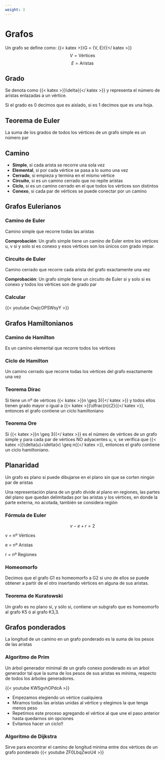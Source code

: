 ```yaml
---
weight: 3
---
```


# Grafos
Un grafo se define como: {{< katex >}}G = \{V, E\}{{</ katex >}}
$$V = \text{Vértices}$$
$$E = \text{Aristas}$$

## Grado
Se denota como {{< katex >}}\delta{{</ katex >}} y representa el número de aristas enlazadas a un vértice.

Si el grado es 0 decimos que es aislado, si es 1 decimos que es una hoja.

## Teorema de Euler
La suma de los grados de todos los vértices de un grafo simple es un número par

## Camino
* **Simple**, si cada arista se recorre una sola vez
* **Elemental**, si por cada vértice se pasa a lo sumo una vez
* **Cerrado**, si empieza y termina en el mismo vértice
* **Circuito**, si es un camino cerrado que no repite aristas
* **Ciclo**, si es un camino cerrado en el que todos los vértices son distintos
* **Conexo**, si cada par de vértices se puede conectar por un camino

## Grafos Eulerianos
### Camino de Euler
Camino simple que recorre todas las aristas

**Comprobación**: Un grafo simple tiene un camino de Euler entre los vértices u, v si y solo si es conexo y esos vértices son los únicos con grado impar.
### Circuito de Euler
Camino cerrado que recorre cada arista del grafo exactamente una vez

**Comprobación**: Un grafo simple tiene un circuito de Euler si y solo si es conexo y todos los vértices son de grado par

### Calcular
{{< youtube OwjcOPSWsyY >}}

## Grafos Hamiltonianos
### Camino de Hamilton
Es un camino elemental que recorre todos los vértices
### Ciclo de Hamilton
Un camino cerrado que recorre todas los vértices del grafo exactamente una vez

### Teorema Dirac
Si tiene un nº de vértices {{< katex >}}n \geq 3{{</ katex >}} y todos ellos tienen grado mayor o igual a
{{< katex >}}\dfrac{n}{2}{{</ katex >}}, entonces el grafo contiene un ciclo hamiltoniano

### Teorema Ore
Si {{< katex >}}n \geq 3{{</ katex >}} es el número de vértices de un grafo simple y para cada par de vértices NO adyacentes
u, v, se verifica que {{< katex >}}\delta(u)+\delta(v) \geq n{{</ katex >}}, entonces el grafo contiene un ciclo hamiltoniano.

## Planaridad
Un grafo es plano si puede dibujarse en el plano sin que se corten ningún par de aristas

Una representación plana de un grafo divide al plano en regiones, las partes del plano que quedan delimitadas por las aristas y los vértices, en donde la parte externa, no acotada, también se considera región

### Fórmula de Euler
$$v − e + r = 2$$

v = nº Vértices

e = nº Aristas

r = nº Regiones

### Homeomorfo
Decimos que el grafo G1 es homeomorfo a G2 si uno de ellos se puede obtener a partir de el otro insertando vértices en alguna de sus aristas.

### Teorema de Kuratowski
Un grafo es no plano si, y sólo si, contiene un subgrafo que es homeomorfo al grafo K5 ó al grafo K3,3.

## Grafos ponderados
La longitud de un camino en un grafo ponderado es la suma de los pesos de las aristas

### Algoritmo de Prim
Un árbol generador minimal de un grafo conexo ponderado es un árbol generador tal que la suma de los pesos de sus aristas es mínima, respecto de todos los árboles generadores.

{{< youtube KW5gvhOPdcA >}}

* Empezamos elegiendo un vértice cualquiera
* Miramos todas las aristas unidas al vértice y elegimos la que tenga menos peso
* Repetimos este proceso agregando el vértice al que une el paso anterior hasta quedarnos sin opciones
* Evitamos hacer un ciclo!!

### Algoritmo de Dijkstra
Sirve para encontrar el camino de longitud mínima entre dos vértices de un grafo ponderado
{{< youtube ZF0LbqZwoU4 >}}
